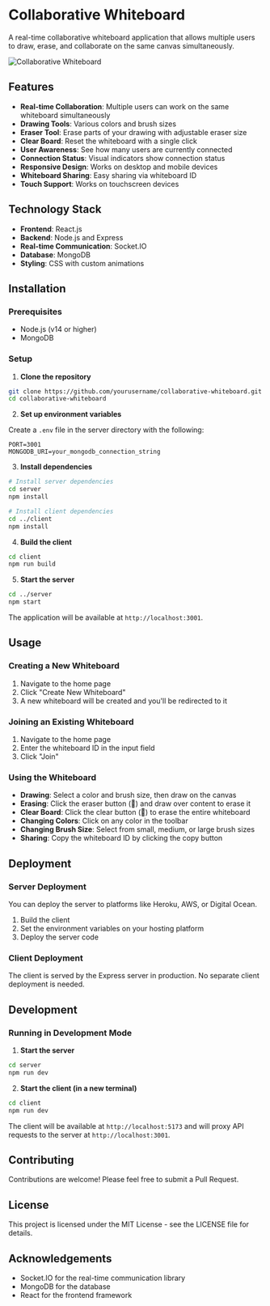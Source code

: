 # Collaborative Whiteboard

A real-time collaborative whiteboard application that allows multiple users to draw, erase, and collaborate on the same canvas simultaneously.

![Collaborative Whiteboard](https://example.com/whiteboard-screenshot.png)

## Features

- **Real-time Collaboration**: Multiple users can work on the same whiteboard simultaneously
- **Drawing Tools**: Various colors and brush sizes
- **Eraser Tool**: Erase parts of your drawing with adjustable eraser size
- **Clear Board**: Reset the whiteboard with a single click
- **User Awareness**: See how many users are currently connected
- **Connection Status**: Visual indicators show connection status
- **Responsive Design**: Works on desktop and mobile devices
- **Whiteboard Sharing**: Easy sharing via whiteboard ID
- **Touch Support**: Works on touchscreen devices

## Technology Stack

- **Frontend**: React.js
- **Backend**: Node.js and Express
- **Real-time Communication**: Socket.IO
- **Database**: MongoDB
- **Styling**: CSS with custom animations

## Installation

### Prerequisites

- Node.js (v14 or higher)
- MongoDB

### Setup

1. **Clone the repository**

```bash
git clone https://github.com/yourusername/collaborative-whiteboard.git
cd collaborative-whiteboard
```

2. **Set up environment variables**

Create a `.env` file in the server directory with the following:

```
PORT=3001
MONGODB_URI=your_mongodb_connection_string
```

3. **Install dependencies**

```bash
# Install server dependencies
cd server
npm install

# Install client dependencies
cd ../client
npm install
```

4. **Build the client**

```bash
cd client
npm run build
```

5. **Start the server**

```bash
cd ../server
npm start
```

The application will be available at `http://localhost:3001`.

## Usage

### Creating a New Whiteboard

1. Navigate to the home page
2. Click "Create New Whiteboard"
3. A new whiteboard will be created and you'll be redirected to it

### Joining an Existing Whiteboard

1. Navigate to the home page
2. Enter the whiteboard ID in the input field
3. Click "Join"

### Using the Whiteboard

- **Drawing**: Select a color and brush size, then draw on the canvas
- **Erasing**: Click the eraser button (🧽) and draw over content to erase it
- **Clear Board**: Click the clear button (🧹) to erase the entire whiteboard
- **Changing Colors**: Click on any color in the toolbar
- **Changing Brush Size**: Select from small, medium, or large brush sizes
- **Sharing**: Copy the whiteboard ID by clicking the copy button

## Deployment

### Server Deployment

You can deploy the server to platforms like Heroku, AWS, or Digital Ocean.

1. Build the client
2. Set the environment variables on your hosting platform
3. Deploy the server code

### Client Deployment

The client is served by the Express server in production. No separate client deployment is needed.

## Development

### Running in Development Mode

1. **Start the server**

```bash
cd server
npm run dev
```

2. **Start the client (in a new terminal)**

```bash
cd client
npm run dev
```

The client will be available at `http://localhost:5173` and will proxy API requests to the server at `http://localhost:3001`.

## Contributing

Contributions are welcome! Please feel free to submit a Pull Request.

## License

This project is licensed under the MIT License - see the LICENSE file for details.

## Acknowledgements

- Socket.IO for the real-time communication library
- MongoDB for the database
- React for the frontend framework 